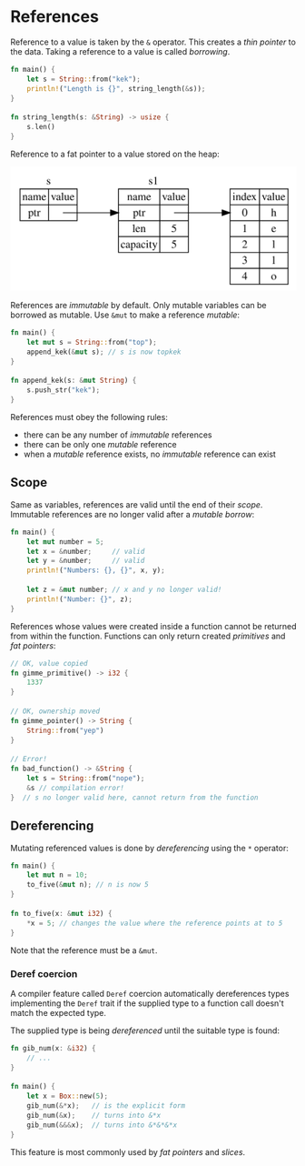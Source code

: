 # References

Reference to a value is taken by the `&` operator. This creates a _thin pointer_
to the data. Taking a reference to a value is called _borrowing_.

```rust
fn main() {
    let s = String::from("kek");
    println!("Length is {}", string_length(&s));
}

fn string_length(s: &String) -> usize {
    s.len()
}
```

Reference to a fat pointer to a value stored on the heap:

![Reference to a fat pointer](../assets/string_ptr_ref.svg)

References are _immutable_ by default. Only mutable variables can be borrowed as mutable.
Use `&mut` to make a reference _mutable_:

```rust
fn main() {
    let mut s = String::from("top");
    append_kek(&mut s); // s is now topkek
}

fn append_kek(s: &mut String) {
    s.push_str("kek");
}
```

References must obey the following rules:
- there can be any number of _immutable_ references
- there can be only one _mutable_ reference
- when a _mutable_ reference exists, no _immutable_ reference can exist

## Scope

Same as variables, references are valid until the end of their _scope_.
Immutable references are no longer valid after a _mutable borrow_:

```rust
fn main() {
    let mut number = 5;
    let x = &number;     // valid
    let y = &number;     // valid
    println!("Numbers: {}, {}", x, y);

    let z = &mut number; // x and y no longer valid!
    println!("Number: {}", z);
}
```

References whose values were created inside a function cannot be returned
from within the function. Functions can only return created _primitives_
and _fat pointers_:

```rust
// OK, value copied
fn gimme_primitive() -> i32 {
    1337
}

// OK, ownership moved
fn gimme_pointer() -> String {
    String::from("yep")
}

// Error!
fn bad_function() -> &String {
    let s = String::from("nope");
    &s // compilation error!
}  // s no longer valid here, cannot return from the function
```

## Dereferencing

Mutating referenced values is done by _dereferencing_ using the `*` operator:

```rust
fn main() {
    let mut n = 10;
    to_five(&mut n); // n is now 5
}

fn to_five(x: &mut i32) {
    *x = 5; // changes the value where the reference points at to 5
}
```

Note that the reference must be a `&mut`.

### Deref coercion

A compiler feature called `Deref` coercion automatically dereferences types
implementing the `Deref` trait if the supplied type to a function call doesn't
match the expected type.

The supplied type is being _dereferenced_ until the suitable type is found:

```rust
fn gib_num(x: &i32) {
    // ...
}

fn main() {
    let x = Box::new(5);
    gib_num(&*x);   // is the explicit form
    gib_num(&x);    // turns into &*x
    gib_num(&&&x);  // turns into &*&*&*x
}
```

This feature is most commonly used by _fat pointers_ and _slices_.
